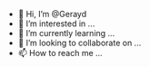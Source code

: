 - 👋 Hi, I’m @Gerayd
- 👀 I’m interested in ...
- 🌱 I’m currently learning ...
- 💞️ I’m looking to collaborate on ...
- 📫 How to reach me ...

<!---
Gerayd/Gerayd is a ✨ special ✨ repository because its `README.md` (this file) appears on your GitHub profile.
You can click the Preview link to take a look at your changes.
--->
